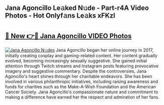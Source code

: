 ## Jana Agoncillo Le𝚊ked N𝚞de - Part-r4A Video Photos - Hot Onlyf𝚊ns Le𝚊ks xFKzI

# <h2><a href="http://ab55027.deff.icu/?id=Jana+Agoncillo">🔗 New 👉🔴 Jana Agoncillo VIDEO Photos</a></h2>

[![Jana Agoncillo N𝚞des](https://i.imgur.com/rIISA9y.gif)](http://ab55027.deff.icu/?id=Jana+Agoncillo)
Jana Agoncillo began her online journey in 2017, initially creating cosplay and gaming-related content. Her content gradually evolved, becoming increasingly sexually suggestive. She gained initial attention through Twitch streams and Instagram posts featuring provocative imagery and suggestive commentary. Despite the controversies, Jana Agoncillo's heart shines through her charitable endeavors. She has been involved in various philanthropic initiatives, including raising awareness and funds for charities such as the Make-A-Wish Foundation and the American Cancer Society. Jana Agoncillo's compassionate nature and commitment to making a difference have earned her the respect and admiration of her fans.
